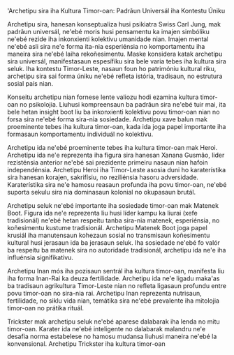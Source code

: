 'Archetipu sira iha Kultura Timor-oan: Padrãun Universál iha Kontestu Úniku

Archetipu sira, hanesan konseptualiza husi psikiatra Swiss Carl Jung, mak padrãun universál, ne'ebé moris husi pensamentu ka imajen simbóliku ne'ebé rezide iha inkonxienti kolektivu umanidade nian. Imajen mental ne'ebé asli sira ne'e forma ita-nia esperiénsia no komportamentu iha maneira sira ne'ebé laiha rekoñesimentu. Maske konsidera katak archetipu sira universál, manifestasaun espesífiku sira bele varia tebes iha kultura sira seluk. Iha kontestu Timor-Leste, nasaun foun ho patrimóniu kultural riku, archetipu sira sai forma úniku ne'ebé refleta istória, tradisaun, no estrutura sosial país nian.

Konseitu archetipu nian fornese lente valiozu hodi ezamina kultura timor-oan no psikolojia. Liuhusi kompreensaun ba padrãun sira ne'ebé tuir mai, ita bele hetan insight boot liu ba inkonxienti kolektivu povu timor-oan nian no forsa sira ne'ebé forma sira-nia sosiedade. Archetipu xave balun mak proeminente tebes iha kultura timor-oan, kada ida joga papel importante iha formasaun komportamentu individuál no kolektivu.

Archetipu ida ne'ebé proeminente tebes iha kultura timor-oan mak Heroi. Archetipu ida ne'e reprezenta iha figura sira hanesan Xanana Gusmão, lider rezisténsia anterior ne'ebé sai prezidente primeiru nasaun nian hafoin independénsia. Archetipu Heroi iha Timor-Leste asosia duni ho karaterístika sira hanesan korajen, sakrifísiu, no reziliénsia hasoru adversidade. Karaterístika sira ne'e hamosu reasaun profunda iha povu timor-oan, ne'ebé suporta sekulu sira nia dominasaun kolonial no okupasaun brutál.

Archetipu seluk ne'ebé importante iha sosiedade timor-oan mak Matenek Boot. Figura ida ne'e reprezenta liu husi líder kampu ka liurai (xefe tradisionál) ne'ebé hetan respeitu tanba sira-nia matenek, esperiénsia, no koñesimentu kustume tradisionál. Archetipu Matenek Boot joga papel krusiál iha manutensaun kohezaun sosial no transmisaun koñesimentu kultural husi jerasaun ida ba jerasaun seluk. Iha sosiedade ne'ebé fo valór ba respeitu ba matenek sira no autoridade tradisionál, archetipu ida ne'e iha influénsia signifikativu.

Archetipu Inan mós iha pozisaun sentrál iha kultura timor-oan, manifesta liu iha forma Inan-Rai ka deuza fertilidade. Archetipu ida ne'e ligadu maka'as ba tradisaun agrikultura Timor-Leste nian no refleta ligasaun profundu entre povu timor-oan no sira-nia rai. Archetipu Inan reprezenta nutrisaun, fertilidade, no siklu vida nian, temátika sira ne'ebé prevalente iha mitolojia timor-oan no prátika rituál.

Trickster mak archetipu seluk ne'ebé aparese dalabarak iha lenda no mitu timor-oan. Karater ida ne'ebé inteligente no dalabarak malandru ne'e desafia norma estabelese no hamosu mudansa liuhusi maneira ne'ebé la konvensional. Archetipu Trickster iha kultura timor-oan